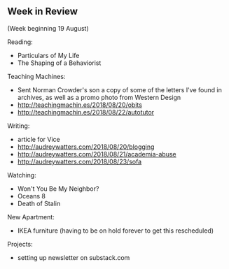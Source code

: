 ## Week in Review

(Week beginning 19 August)

Reading:
* Particulars of My Life
* The Shaping of a Behaviorist

Teaching Machines:
* Sent Norman Crowder's son a copy of some of the letters I've found in archives, as well as a promo photo from Western Design
* http://teachingmachin.es/2018/08/20/obits
* http://teachingmachin.es/2018/08/22/autotutor

Writing:
* article for Vice
* http://audreywatters.com/2018/08/20/blogging
* http://audreywatters.com/2018/08/21/academia-abuse
* http://audreywatters.com/2018/08/23/sofa

Watching:
* Won't You Be My Neighbor?
* Oceans 8
* Death of Stalin

New Apartment:
* IKEA furniture (having to be on hold forever to get this rescheduled)

Projects:
* setting up newsletter on substack.com
